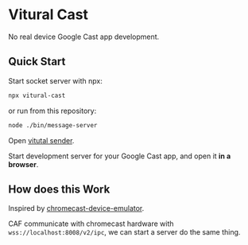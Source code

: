 # Vitural Cast

No real device Google Cast app development.

## Quick Start

Start socket server with npx:

```sh
npx vitural-cast
```

or run from this repository:

```sh
node ./bin/message-server
```

Open [vitutal sender](https://vitural-cast.netlify.app).

Start development server for your Google Cast app, and open it **in a browser**.

## How does this Work

Inspired by [chromecast-device-emulator](https://github.com/ajhsu/chromecast-device-emulator).

CAF communicate with chromecast hardware with `wss://localhost:8008/v2/ipc`, we can start a server do the same thing.
